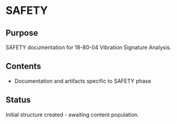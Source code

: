 # SAFETY

## Purpose
SAFETY documentation for 18-80-04 Vibration Signature Analysis.

## Contents
- Documentation and artifacts specific to SAFETY phase

## Status
Initial structure created - awaiting content population.
